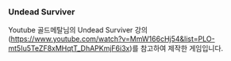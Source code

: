 ### Undead Surviver

Youtube 골드메탈님의 Undead Surviver 강의(https://www.youtube.com/watch?v=MmW166cHj54&list=PLO-mt5Iu5TeZF8xMHqtT_DhAPKmjF6i3x)를 참고하여 제작한 게임입니다. 
